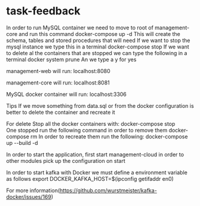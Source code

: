 # task-feedback
In order to run MySQL container we need to move to root of management-core and run this command
docker-compose up -d
This will create the schema, tables and stored procedures that will need
If we want to stop the mysql instance we type this in a terminal
docker-compose stop
If we want to delete al the containers that are stopped we can type the following in a terminal
docker system prune
An we type a y for yes

management-web will run:
	localhost:8080

management-core will run:
	localhost:8081

MySQL docker container will run:
	localhost:3306

Tips
If we move something from data.sql or from the docker configuration is better to delete the
container and recreate it

For delete
Stop all the docker containers with:
docker-compose stop  
One stopped run the following command in order to remove them
docker-compose rm
In order to recreate them run the following:
docker-compose up --build -d

In order to start the application, first start management-cloud in order to other modules pick up the configuration 
on start

In order to start kafka with Docker we must define a environment variable as follows
export DOCKER_KAFKA_HOST=$(ipconfig getifaddr en0)

For more information(https://github.com/wurstmeister/kafka-docker/issues/169)

